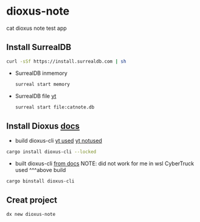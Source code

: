 # dioxus-note
cat dioxus note test app

## Install SurrealDB 
```bash
curl -sSf https://install.surrealdb.com | sh
```
  - SurrealDB inmemory
    ```bash
    surreal start memory
    ```
  - SurrealDB file [yt](https://youtu.be/Pr6T0Phjvgc?t=402)
    ```bash
    surreal start file:catnote.db
    ```
## Install Dioxus [docs](https://dioxuslabs.com/learn/0.6/getting_started)
  - build dioxus-cli [yt used](https://youtu.be/_Klr2PQxvQ8?list=PLJEZDlUEtOf5rZjVFnijy6wSW-laKiY0l&t=29) [yt notused](https://youtu.be/Pr6T0Phjvgc?t=411)
  ```bash
  cargo install dioxus-cli --locked
  ```
  - built dioxus-cli [from docs](https://dioxuslabs.com/learn/0.6/getting_started/#install-the-dioxus-cli) NOTE: did not work for me in wsl CyberTruck used ^^^above build
  ```bash
  cargo binstall dioxus-cli
  ```
## Creat project
```bash
dx new dioxus-note
```
